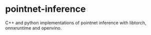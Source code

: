 # pointnet-inference
C++ and python implementations of pointnet inference with libtorch, onnxruntime and openvino.
